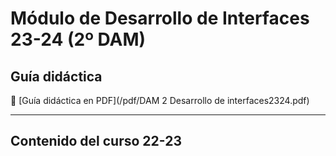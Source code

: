 # Módulo de Desarrollo de Interfaces 23-24 (2º DAM)

## Guía didáctica

📕 [Guía didáctica en PDF](/pdf/DAM 2 Desarrollo de interfaces2324.pdf)

----

## Contenido del curso 22-23






